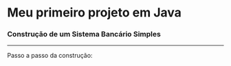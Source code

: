 # Meu primeiro projeto em Java

### **Construção de um Sistema Bancário Simples** 

<hr/>
Passo a passo da construção:

